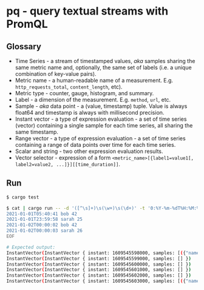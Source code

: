 # pq - query textual streams with PromQL

## Glossary

- Time Series - a stream of timestamped values, _aka_ samples sharing the same metric name and, optionally, the same set of labels (i.e. a unique combination of key-value pairs).
- Metric name - a human-readable name of a measurement. E.g. `http_requests_total`, `content_length`, etc).
- Metric type - counter, gauge, histogram, and summary.
- Label - a dimension of the measurement. E.g. `method`, `url`, etc.
- Sample - _aka_ data point - a (value, timestamp) tuple. Value is always float64 and timestamp is always with millisecond precision.
- Instant vector - a type of expression evaluation - a set of time series (vector) containing a single sample for each time series, all sharing the same timestamp.
- Range vector - a type of expression evaluation - a set of time series containing a range of data points over time for each time series.
- Scalar and string - two other expression evaluation results.
- Vector selector - expression of a form `<metric_name>[{label1=value1[, label2=value2, ...]}][[time_duration]]`.

## Run

```bash
$ cargo test

$ cat | cargo run -- -d '([^\s]+)\s(\w+)\s(\d+)' -t '0:%Y-%m-%dT%H:%M:%S' -l 1:name -m 2:age -- '-age{name=~"(bob|sarah)", name!~"b.*"}' <<EOF
2021-01-01T05:40:41 bob 42
2021-01-01T23:59:58 sarah 25
2021-01-02T00:00:02 bob 42
2021-01-02T00:00:03 sarah 26
EOF

# Expected output:
InstantVector(InstantVector { instant: 1609545598000, samples: [({"name": "sarah", "__name__": "age"}, -25.0)] })
InstantVector(InstantVector { instant: 1609545599000, samples: [] })
InstantVector(InstantVector { instant: 1609545600000, samples: [] })
InstantVector(InstantVector { instant: 1609545601000, samples: [] })
InstantVector(InstantVector { instant: 1609545602000, samples: [] })
InstantVector(InstantVector { instant: 1609545603000, samples: [({"name": "sarah", "__name__": "age"}, -26.0)] })
```
